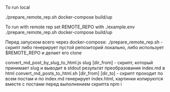 To run local

./prepare_remote_rep.sh
docker-compose build/up

To run with remote rep
set REMOTE_REPO with ./example.env
./prepare_remote_rep.sh
docker-compose build/up


Перед запуском всего через docker-compose:
./prepare_remote_rep.sh - скрипт либо генерирует пустой репозиторий локально, либо использует $REMOTE_REPO и делает его clone

convert_md_post_by_slug_to_html.js slug [dir_from] - скрипт, который принимает slug и выводит в stdout результат преобразования index.md в html
convert_md_posts_to_html.sh [dir_from] [dir_to] - скрипт проходит по всем постам и по index.md генерирует index.html, картинки копируются вместе с постами
перед выполнением скрипта npm i
